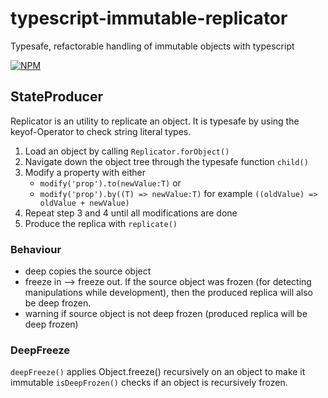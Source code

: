 # typescript-immutable-replicator
Typesafe, refactorable handling of immutable objects with typescript

[![NPM](https://nodei.co/npm/typescript-immutable-replicator.png)](https://nodei.co/npm/typescript-immutable-replicator/)

## StateProducer

Replicator is an utility to replicate an object. It is typesafe by using the keyof-Operator to check string literal types. 

1. Load an object by calling `Replicator.forObject()`
2. Navigate down the object tree through the typesafe function `child()`
3. Modify a property with either 
    - `modify('prop').to(newValue:T)` or
    - `modify('prop').by((T) => newValue:T)` for example `((oldValue) => oldValue + newValue)`
4. Repeat step 3 and 4 until all modifications are done
5. Produce the replica with `replicate()`

### Behaviour

-   deep copies the source object
-   freeze in --> freeze out. If the source object was frozen (for detecting manipulations while development), then the produced replica will also be deep frozen.
-   warning if source object is not deep frozen (produced replica will be deep frozen)

### DeepFreeze

`deepFreeze()` applies Object.freeze() recursively on an object to make it immutable
`isDeepFrozen()` checks if an object is recursively frozen.